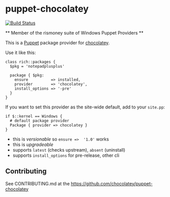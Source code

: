 puppet-chocolatey
=====================

[![Build Status](https://travis-ci.org/chocolatey/puppet-chocolatey.png?branch=master)](https://travis-ci.org/chocolatey/puppet-chocolatey)

** Member of the rismoney suite of Windows Puppet Providers **

This is a [Puppet](http://docs.puppetlabs.com/) package provider for
[chocolatey](https://github.com/chocolatey/chocolatey).

Use it like this:

```puppet
class rich::packages {
  $pkg = 'notepadplusplus'

  package { $pkg:
    ensure          => installed,
    provider        => 'chocolatey',
    install_options => '-pre'
  }
}
```

If you want to set this provider as the site-wide default,
add to your `site.pp`:

```puppet
if $::kernel == Windows {
  # default package provider
  Package { provider => chocolatey }
}
```

* this is *versionable* so `ensure =>  '1.0'` works
* this is *upgradeable*
* supports `latest` (checks upstream), `absent` (uninstall)
* supports `install_options` for pre-release, other cli


Contributing
------------

See CONTRIBUTING.md at the https://github.com/chocolatey/puppet-chocolatey
